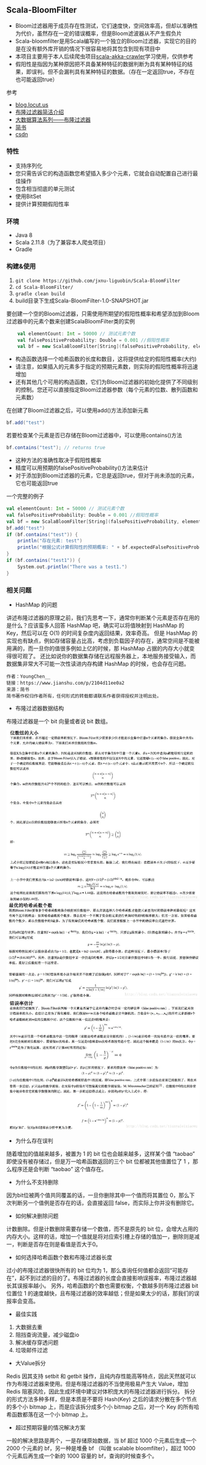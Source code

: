 ## Scala-BloomFilter

- Bloom过滤器用于成员存在性测试，它们速度快，空间效率高，但却以准确性为代价，虽然存在一定的错误概率，但是Bloom滤波器从不产生假负片
- Scala-bloomfilter是用Scala编写的一个独立的Bloom过滤器，实现它的目的是在没有额外库开销的情况下很容易地将其包含到现有项目中 
- 本项目主要用于本人后续爬虫项目[scala-akka-crawler](https://github.com/jxnu-liguobin/scala-akka-crawler)学习使用，仅供参考
- 假阳性是指因为某种原因把不具备某种特征的数据判断为具有某种特征的结果，即误判。但不会漏判具有某种特征的数据。（存在一定返回true，不存在也可能返回true）

参考

- [blog.locut.us](http://blog.locut.us/2008/01/12/a-decent-stand-alone-java-bloom-filter-implementation/)
- [布隆过滤器简洁介绍](https://blog.csdn.net/xinzhongtianxia/article/details/81294922)
- [大数据算法系列——布隆过滤器](https://www.cnblogs.com/zengdan-develpoer/p/4425167.html)
- [简书](https://www.jianshu.com/p/2104d11ee0a2)
- [csdn](https://blog.csdn.net/tianyaleixiaowu/article/details/74721877)

### 特性

* 支持序列化
* 您只需告诉它的构造函数您希望插入多少个元素，它就会自动配置自己进行最佳操作
* 包含相当彻底的单元测试
* 使用BitSet
* 提供计算预期假阳性率

### 环境

- Java 8
- Scala 2.11.8（为了兼容本人爬虫项目）
- Gradle

### 构建&使用

1. ```git clone https://github.com/jxnu-liguobin/Scala-BloomFilter```
2. ```cd Scala-BloomFilter/ ```
3. ```gradle clean build```
4. build目录下生成Scala-BloomFilter-1.0-SNAPSHOT.jar

要创建一个空的Bloom过滤器，只需使用所期望的假阳性概率和希望添加到Bloom过滤器中的元素个数来创建ScalaBloomFilter类的实例


```scala
    val elementCount: Int = 50000 // 测试元素个数
    val falsePositiveProbability: Double = 0.001 //假阳性概率
    val bf = new ScalaBloomFilter[String](falsePositiveProbability, elementCount)
```
* 构造函数选择一个哈希函数的长度和数目，这将提供给定的假阳性概率(大约)
* 请注意，如果插入的元素多于指定的预期元素数，则实际的假阳性概率将迅速增加
* 还有其他几个可用的构造函数，它们为Bloom过滤器的初始化提供了不同级别的控制。您还可以直接指定Bloom过滤器参数（每个元素的位数、散列函数和元素数）

在创建了Bloom过滤器之后，可以使用add()方法添加新元素
```scala
bf.add("test")
```

若要检查某个元素是否已存储在Bloom过滤器中，可以使用contains()方法
```scala
bf.contains("test"); // returns true
```

* 这种方法的准确性取决于假阳性概率
* 精度可以用预期的falsePositiveProbability()方法来估计
* 对于添加到Bloom过滤器的元素，它总是返回true，但对于尚未添加的元素，它也可能返回true

一个完整的例子

```scala
val elementCount: Int = 50000 // 测试元素个数
val falsePositiveProbability: Double = 0.001 //假阳性概率
val bf = new ScalaBloomFilter[String](falsePositiveProbability, elementCount)
bf.add("test")
if (bf.contains("test")) {
    println("存在元素: test")
    println("根据公式计算假阳性的预期概率: " + bf.expectedFalsePositiveProbability)
}
if (bf.contains("test1")) {
    System.out.println("There was a test1.")
}
```

### 相关问题

* HashMap 的问题

讲述布隆过滤器的原理之前，我们先思考一下，通常你判断某个元素是否存在用的是什么？应该蛮多人回答 HashMap 吧，确实可以将值映射到 HashMap 的 Key，然后可以在 O(1) 的时间复杂度内返回结果，效率奇高。
但是 HashMap 的实现也有缺点，例如存储容量占比高，考虑到负载因子的存在，通常空间是不能被用满的，而一旦你的值很多例如上亿的时候，那 HashMap 占据的内存大小就变得很可观了。
还比如说你的数据集存储在远程服务器上，本地服务接受输入，而数据集非常大不可能一次性读进内存构建 HashMap 的时候，也会存在问题。

    作者：YoungChen__
    链接：https://www.jianshu.com/p/2104d11ee0a2
    来源：简书
    简书著作权归作者所有，任何形式的转载都请联系作者获得授权并注明出处。
    
* 布隆过滤器数据结构    

布隆过滤器是一个 bit 向量或者说 bit 数组。

![](https://github.com/jxnu-liguobin/Scala-BloomFilter/blob/master/src/main/resources/array.jpg)
![](https://github.com/jxnu-liguobin/Scala-BloomFilter/blob/master/src/main/resources/hash.jpg)
![](https://github.com/jxnu-liguobin/Scala-BloomFilter/blob/master/src/main/resources/error.jpg)

* 为什么存在误判

随着增加的值越来越多，被置为 1 的 bit 位也会越来越多，这样某个值 “taobao” 即使没有被存储过，但是万一哈希函数返回的三个 bit 位都被其他值置位了 1 ，那么程序还是会判断 “taobao” 这个值存在。

* 为什么不支持删除

因为bit位被两个值共同覆盖的话，一旦你删除其中一个值而将其置位 0，那么下次判断另一个值例是否存在的话，会直接返回 false，而实际上你并没有删除它。

* 如何解决删除问题

计数删除。但是计数删除需要存储一个数值，而不是原先的 bit 位，会增大占用的内存大小。这样的话，增加一个值就是将对应索引槽上存储的值加一，删除则是减一，判断是否存在则是看值是否大于0。

* 如何选择哈希函数个数和布隆过滤器长度

过小的布隆过滤器很快所有的 bit 位均为 1，那么查询任何值都会返回“可能存在”，起不到过滤的目的了。布隆过滤器的长度会直接影响误报率，布隆过滤器越长其误报率越小。
另外，哈希函数的个数也需要权衡，个数越多则布隆过滤器 bit 位置位 1 的速度越快，且布隆过滤器的效率越低；但是如果太少的话，那我们的误报率会变高。

* 最佳实践

1. 大数据去重
2. 阻挡查询流量，减少磁盘io
3. 解决缓存穿透问题
4. 垃圾邮件过滤

* 大Value拆分

Redis 因其支持 setbit 和 getbit 操作，且纯内存性能高等特点，因此天然就可以作为布隆过滤器来使用。但是布隆过滤器的不当使用极易产生大 Value，增加 Redis 阻塞风险，因此生成环境中建议对体积庞大的布隆过滤器进行拆分。
拆分的形式方法多种多样，但是本质是不要将 Hash(Key) 之后的请求分散在多个节点的多个小 bitmap 上，而是应该拆分成多个小 bitmap 之后，对一个 Key 的所有哈希函数都落在这一个小 bitmap 上。

* 超过预期容量的情况解决方案

一般的解决思路是两个，一是存储原始数据，当 bf 超过 1000 个元素后生成一个 2000 个元素的 bf，另一种是堆叠 bf （叫做 scalable bloomfilter），超过 1000 个元素后再生成一个新的 1000 容量的 bf，查询的时候查多个。